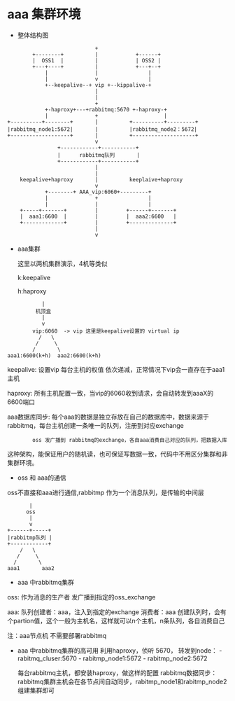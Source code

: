 
# aaa 集群环境

+ 整体结构图 
```
                            +                                
        +--------+          |            +------+            
        |  OSS1  |          |            | OSS2 |            
        +---+----+          |            +---+--+            
            |               |                |               
            |               v                |               
            +--keepalive--+ vip +--kippalive-+               
                            |                                
                            |                                
                            +                                
            +-haproxy+---+rabbitmq:5670 +-haproxy-+          
            |               +                     |          
+----------+--------+       |          +----------+---------+
|rabbitmq_node1:5672|       |          |rabbitmq_node2：5672|
+-------------------+       |          +--------------------+
                            v                                
                +------------+-----------+                   
                |      rabbitmq队列       |                   
                +------------+-----------+                   
                            |                                
                            |                                
    keepalive+haproxy       |          keeplaive+haproxy     
                            v                                
            +--------+ AAA_vip:6060+---------+               
            |               +                |               
            |               |                |               
    +-----+-------+         |         +------+-------+       
    |  aaa1:6600  |         |         |  aaa2:6600   |       
    +-------------+         |         +--------------+       
                            |                                
                            v                                
```
+ aaa集群
    
    这里以两机集群演示，4机等类似

    k:keepalive

    h:haproxy
```
           |
         机顶盒
           |
           v
        vip:6060  -> vip 这里是keepalive设置的 virtual ip
          /   \
         /     \
        /       \
aaa1:6600(k+h)  aaa2:6600(k+h)
```

keepalive: 设置vip 每台主机的权值 依次递减，正常情况下vip会一直存在于aaa1 主机

haproxy: 所有主机配置一致，当vip的6060收到请求，会自动转发到aaaX的6600端口

aaa数据库同步:
            每个aaa的数据是独立存放在自己的数据库中，数据来源于rabbitmq，每台主机创建一条唯一的队列，注册到对应exchange

            oss 发广播到 rabbitmq的exchange，各自aaa消费自己对应的队列，把数据入库

这种架构，能保证用户的随机读，也可保证写数据一致，代码中不用区分集群和非集群环境。


+ oss 和 aaa的通信

oss不直接和aaa进行通信,rabbitmp 作为一个消息队列，是传输的中间层
```
       |
      oss
       |
       v
+------+-----+
|rabbitmp队列 |
+------------+
    /   \
   /     \
  /       \
aaa1       aaa2
```

+ aaa 中rabbitmq集群

oss:
    作为消息的生产者
    发广播到指定的oss_exchange

aaa:
    队列创建者：aaa，注入到指定的exchange   消费者：aaa
    创建队列时，会有个partion值，这个一般为主机名，这样就可以n个主机，n条队列，各自消费自己

注：aaa节点机 不需要部署rabbitmq

+ aaa 中rabbitmq集群的高可用
    利用haproxy，侦听 5670， 转发到node：
                            - rabitmq_cluser:5670
                                 - rabitmp_node1:5672
                                 - rabitmp_node2:5672
                                 
   每台rabbitmq主机，都安装haproxy，做这样的配置
   rabbitmq数据同步： rabbitmq集群主机会在各节点间自动同步，rabitmp_node1和rabitmp_node2组建集群即可
